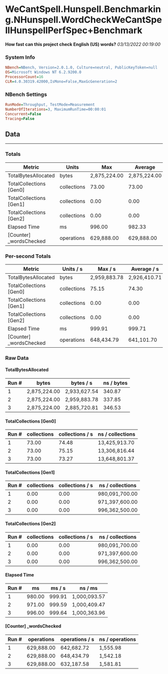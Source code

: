 ﻿# WeCantSpell.Hunspell.Benchmarking.NHunspell.WordCheckWeCantSpellHunspellPerfSpec+Benchmark
__How fast can this project check English (US) words?__
_03/13/2022 00:19:00_
### System Info
```ini
NBench=NBench, Version=2.0.1.0, Culture=neutral, PublicKeyToken=null
OS=Microsoft Windows NT 6.2.9200.0
ProcessorCount=16
CLR=4.0.30319.42000,IsMono=False,MaxGcGeneration=2
```

### NBench Settings
```ini
RunMode=Throughput, TestMode=Measurement
NumberOfIterations=3, MaximumRunTime=00:00:01
Concurrent=False
Tracing=False
```

## Data
-------------------

### Totals
|          Metric |           Units |             Max |         Average |             Min |          StdDev |
|---------------- |---------------- |---------------- |---------------- |---------------- |---------------- |
|TotalBytesAllocated |           bytes |    2,875,224.00 |    2,875,224.00 |    2,875,224.00 |            0.00 |
|TotalCollections [Gen0] |     collections |           73.00 |           73.00 |           73.00 |            0.00 |
|TotalCollections [Gen1] |     collections |            0.00 |            0.00 |            0.00 |            0.00 |
|TotalCollections [Gen2] |     collections |            0.00 |            0.00 |            0.00 |            0.00 |
|    Elapsed Time |              ms |          996.00 |          982.33 |          971.00 |           12.66 |
|[Counter] _wordsChecked |      operations |      629,888.00 |      629,888.00 |      629,888.00 |            0.00 |

### Per-second Totals
|          Metric |       Units / s |         Max / s |     Average / s |         Min / s |      StdDev / s |
|---------------- |---------------- |---------------- |---------------- |---------------- |---------------- |
|TotalBytesAllocated |           bytes |    2,959,883.78 |    2,926,410.71 |    2,885,720.81 |       37,604.50 |
|TotalCollections [Gen0] |     collections |           75.15 |           74.30 |           73.27 |            0.95 |
|TotalCollections [Gen1] |     collections |            0.00 |            0.00 |            0.00 |            0.00 |
|TotalCollections [Gen2] |     collections |            0.00 |            0.00 |            0.00 |            0.00 |
|    Elapsed Time |              ms |          999.91 |          999.71 |          999.59 |            0.17 |
|[Counter] _wordsChecked |      operations |      648,434.79 |      641,101.70 |      632,187.58 |        8,238.18 |

### Raw Data
#### TotalBytesAllocated
|           Run # |           bytes |       bytes / s |      ns / bytes |
|---------------- |---------------- |---------------- |---------------- |
|               1 |    2,875,224.00 |    2,933,627.54 |          340.87 |
|               2 |    2,875,224.00 |    2,959,883.78 |          337.85 |
|               3 |    2,875,224.00 |    2,885,720.81 |          346.53 |

#### TotalCollections [Gen0]
|           Run # |     collections | collections / s |ns / collections |
|---------------- |---------------- |---------------- |---------------- |
|               1 |           73.00 |           74.48 |   13,425,913.70 |
|               2 |           73.00 |           75.15 |   13,306,816.44 |
|               3 |           73.00 |           73.27 |   13,648,801.37 |

#### TotalCollections [Gen1]
|           Run # |     collections | collections / s |ns / collections |
|---------------- |---------------- |---------------- |---------------- |
|               1 |            0.00 |            0.00 |  980,091,700.00 |
|               2 |            0.00 |            0.00 |  971,397,600.00 |
|               3 |            0.00 |            0.00 |  996,362,500.00 |

#### TotalCollections [Gen2]
|           Run # |     collections | collections / s |ns / collections |
|---------------- |---------------- |---------------- |---------------- |
|               1 |            0.00 |            0.00 |  980,091,700.00 |
|               2 |            0.00 |            0.00 |  971,397,600.00 |
|               3 |            0.00 |            0.00 |  996,362,500.00 |

#### Elapsed Time
|           Run # |              ms |          ms / s |         ns / ms |
|---------------- |---------------- |---------------- |---------------- |
|               1 |          980.00 |          999.91 |    1,000,093.57 |
|               2 |          971.00 |          999.59 |    1,000,409.47 |
|               3 |          996.00 |          999.64 |    1,000,363.96 |

#### [Counter] _wordsChecked
|           Run # |      operations |  operations / s | ns / operations |
|---------------- |---------------- |---------------- |---------------- |
|               1 |      629,888.00 |      642,682.72 |        1,555.98 |
|               2 |      629,888.00 |      648,434.79 |        1,542.18 |
|               3 |      629,888.00 |      632,187.58 |        1,581.81 |


